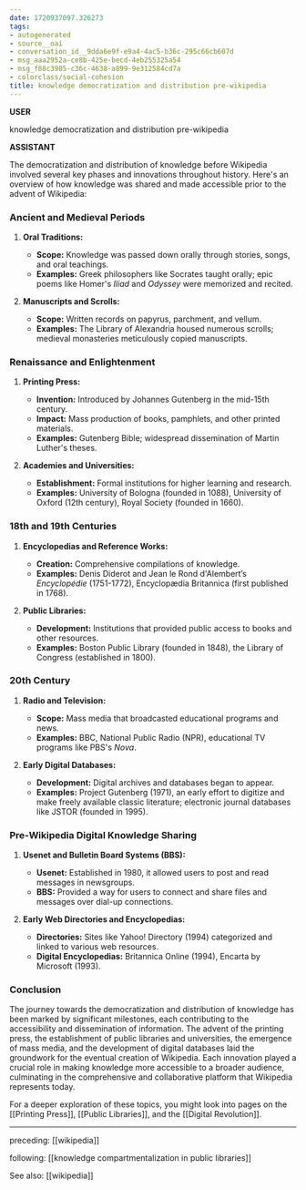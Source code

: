 ```yaml
---
date: 1720937097.326273
tags:
- autogenerated
- source__oai
- conversation_id__9dda6e9f-e9a4-4ac5-b36c-295c66cb607d
- msg_aaa2952a-ce8b-425e-becd-4eb255325a54
- msg_f88c3985-c36c-4638-a899-9e312584cd7a
- colorclass/social-cohesion
title: knowledge democratization and distribution pre-wikipedia
---
```


**USER**

knowledge democratization and distribution pre-wikipedia


**ASSISTANT**

The democratization and distribution of knowledge before Wikipedia involved several key phases and innovations throughout history. Here's an overview of how knowledge was shared and made accessible prior to the advent of Wikipedia:

### Ancient and Medieval Periods

1. **Oral Traditions:**
   - **Scope:** Knowledge was passed down orally through stories, songs, and oral teachings.
   - **Examples:** Greek philosophers like Socrates taught orally; epic poems like Homer's *Iliad* and *Odyssey* were memorized and recited.

2. **Manuscripts and Scrolls:**
   - **Scope:** Written records on papyrus, parchment, and vellum.
   - **Examples:** The Library of Alexandria housed numerous scrolls; medieval monasteries meticulously copied manuscripts.

### Renaissance and Enlightenment

1. **Printing Press:**
   - **Invention:** Introduced by Johannes Gutenberg in the mid-15th century.
   - **Impact:** Mass production of books, pamphlets, and other printed materials.
   - **Examples:** Gutenberg Bible; widespread dissemination of Martin Luther's theses.

2. **Academies and Universities:**
   - **Establishment:** Formal institutions for higher learning and research.
   - **Examples:** University of Bologna (founded in 1088), University of Oxford (12th century), Royal Society (founded in 1660).

### 18th and 19th Centuries

1. **Encyclopedias and Reference Works:**
   - **Creation:** Comprehensive compilations of knowledge.
   - **Examples:** Denis Diderot and Jean le Rond d'Alembert’s *Encyclopédie* (1751-1772), Encyclopædia Britannica (first published in 1768).

2. **Public Libraries:**
   - **Development:** Institutions that provided public access to books and other resources.
   - **Examples:** Boston Public Library (founded in 1848), the Library of Congress (established in 1800).

### 20th Century

1. **Radio and Television:**
   - **Scope:** Mass media that broadcasted educational programs and news.
   - **Examples:** BBC, National Public Radio (NPR), educational TV programs like PBS's *Nova*.

2. **Early Digital Databases:**
   - **Development:** Digital archives and databases began to appear.
   - **Examples:** Project Gutenberg (1971), an early effort to digitize and make freely available classic literature; electronic journal databases like JSTOR (founded in 1995).

### Pre-Wikipedia Digital Knowledge Sharing

1. **Usenet and Bulletin Board Systems (BBS):**
   - **Usenet:** Established in 1980, it allowed users to post and read messages in newsgroups.
   - **BBS:** Provided a way for users to connect and share files and messages over dial-up connections.

2. **Early Web Directories and Encyclopedias:**
   - **Directories:** Sites like Yahoo! Directory (1994) categorized and linked to various web resources.
   - **Digital Encyclopedias:** Britannica Online (1994), Encarta by Microsoft (1993).

### Conclusion

The journey towards the democratization and distribution of knowledge has been marked by significant milestones, each contributing to the accessibility and dissemination of information. The advent of the printing press, the establishment of public libraries and universities, the emergence of mass media, and the development of digital databases laid the groundwork for the eventual creation of Wikipedia. Each innovation played a crucial role in making knowledge more accessible to a broader audience, culminating in the comprehensive and collaborative platform that Wikipedia represents today. 

For a deeper exploration of these topics, you might look into pages on the [[Printing Press]], [[Public Libraries]], and the [[Digital Revolution]].


---

preceding: [[wikipedia]]  


following: [[knowledge compartmentalization in public libraries]]

See also: [[wikipedia]]